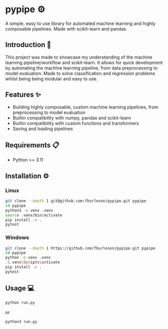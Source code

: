 # pypipe :gear:
A simple, easy to use library for automated machine learning and highly composable pipelines. Made with scikit-learn and pandas.

## Introduction :book:
This project was made to showcase my understanding of the machine learning pipeline/workflow and scikit-learn. It allows for quick development by automating the machine learning pipeline, from data preprocessing to model evaluation. Made to solve classification and regression problems whilst being being modular and easy to use.

## Features :sparkles:
- Building highly composable, custom machine learning pipelines, from preprocessing to model evaluation
- Builtin compatibility with numpy, pandas and scikit-learn
- Builtin compatibility with custom functions and transformers
- Saving and loading pipelines

## Requirements :clipboard:
- Python >= 3.11

## Installation :gear:
### Linux
```bash
git clone --depth 1 git@github.com:fburleson/pypipe.git pypipe
cd pypipe
python3 -m venv .venv
source .venv/bin/activate 
pip install -e .
pytest
```
### Windows
```bash
git clone --depth 1 https://github.com/fburleson/pypipe.git pypipe
cd pypipe
python -m venv .venv
.\.venv\Scripts\activate 
pip install -e .
pytest
```

## Usage :computer:
```bash
python run.py
```
or
```bash
python3 run.py
```

